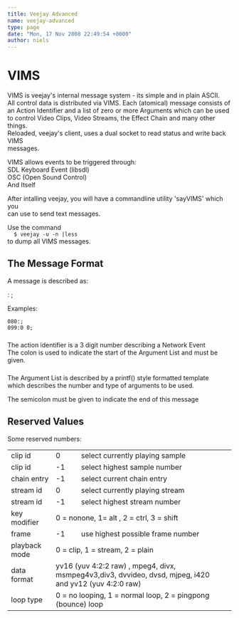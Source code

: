 ```yaml
---
title: Veejay Advanced
name: veejay-advanced
type: page
date: "Mon, 17 Nov 2008 22:49:54 +0000"
author: niels
---
```

# VIMS  


VIMS is veejay's internal message system - its simple and in plain ASCII.  
All control data is distributed via VIMS. Each (atomical) message consists of an Action Identifier and a list of zero or more Arguments which can be used to control Video Clips, Video Streams, the Effect Chain and many other things.  
Reloaded, veejay's client, uses a dual socket to read status and write back VIMS  
messages.  

VIMS allows events to be triggered through:  
SDL Keyboard Event (libsdl)  
OSC (Open Sound Control)  
And Itself  


After intalling veejay, you will have a commandline utility 'sayVIMS' which you  
can use to send text messages.  


Use the command  
`  
$ veejay -u -n |less  
`  
to dump all VIMS messages.  


## The Message Format  

A message is described as:  

<Action Identifier> : <Argument List> ;  

Examples:  


    080:;  
    099:0 0;  


### <Action Identifier>  
The action identifier is a 3 digit number describing a Network Event  
The colon is used to indicate the start of the Argument List and must be given.  


### <Argument List>  
The Argument List is described by a printf() style formatted template  
which describes the number and type of arguments to be used.  

The semicolon must be given to indicate the end of this message  


## Reserved Values  
Some reserved numbers:  


<table><tr><td>clip id</td><td>0</td><td>select currently playing sample</td></tr><tr><td>clip id</td><td>-1</td><td>select highest sample number</td></tr><tr><td>chain entry</td><td>-1</td><td>select current chain entry</td></tr><tr><td>stream id</td><td>0</td><td>select currently playing stream</td></tr><tr><td>stream id</td><td>-1</td><td>select highest stream number</td></tr><tr><td>key modifier</td><td colspan="2">0 = nonone, 1= alt , 2 = ctrl, 3 = shift</td><td></td></tr><tr><td>frame</td><td>-1</td><td>use highest possible frame number</td></tr><tr><td>playback mode</td><td colspan="2">0 = clip, 1 = stream, 2 = plain</td><td></td></tr><tr><td>data format</td><td colspan="2">yv16 (yuv 4:2:2 raw) , mpeg4, divx, msmpeg4v3,div3, dvvideo, dvsd, mjpeg, i420 and yv12 (yuv 4:2:0 raw)</td><td></td></tr><tr><td>loop type</td><td colspan="2">0 = no looping, 1 = normal loop, 2 = pingpong (bounce) loop</td><td></td></tr></table>